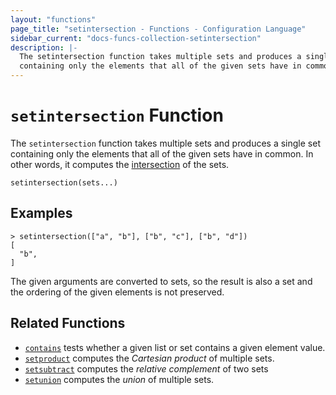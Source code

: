 ```yaml
---
layout: "functions"
page_title: "setintersection - Functions - Configuration Language"
sidebar_current: "docs-funcs-collection-setintersection"
description: |-
  The setintersection function takes multiple sets and produces a single set
  containing only the elements that all of the given sets have in common.
---
```


# `setintersection` Function

The `setintersection` function takes multiple sets and produces a single set
containing only the elements that all of the given sets have in common.
In other words, it computes the
[intersection](https://en.wikipedia.org/wiki/Intersection_(set_theory)) of the sets.

```hcl
setintersection(sets...)
```

## Examples

```
> setintersection(["a", "b"], ["b", "c"], ["b", "d"])
[
  "b",
]
```

The given arguments are converted to sets, so the result is also a set and
the ordering of the given elements is not preserved.

## Related Functions

* [`contains`](./contains.md) tests whether a given list or set contains
  a given element value.
* [`setproduct`](./setproduct.md) computes the _Cartesian product_ of multiple
  sets.
* [`setsubtract`](./setsubtract.md) computes the _relative complement_ of two sets
* [`setunion`](./setunion.md) computes the _union_ of
  multiple sets.
